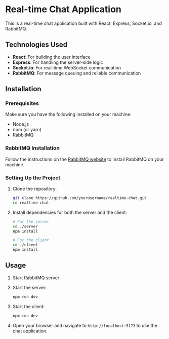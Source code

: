 # Real-time Chat Application

This is a real-time chat application built with React, Express, Socket.io, and RabbitMQ.

## Technologies Used

- **React**: For building the user interface
- **Express**: For handling the server-side logic
- **Socket.io**: For real-time WebSocket communication
- **RabbitMQ**: For message queuing and reliable communication

## Installation

### Prerequisites

Make sure you have the following installed on your machine:

- Node.js
- npm (or yarn)
- RabbitMQ

### RabbitMQ Installation

Follow the instructions on the [RabbitMQ website](https://www.rabbitmq.com/download.html) to install RabbitMQ on your machine.

### Setting Up the Project

1. Clone the repository:

    ```bash
    git clone https://github.com/yourusername/realtime-chat.git
    cd realtime-chat
    ```

2. Install dependencies for both the server and the client:

    ```bash
    # For the server
    cd ./server
    npm install

    # For the client
    cd ./client
    npm install
    ```

## Usage

1. Start RabbitMQ server

2. Start the server:

    ```bash
    npm run dev
    ```

3. Start the client:

    ```bash
    npm run dev
    ```

4. Open your browser and navigate to `http://localhost:5173` to use the chat application.
